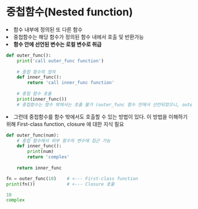 # 중첩함수(Nested function)

<li> 함수 내부에 정의된 또 다른 함수
<li> 중첩함수는 해당 함수가 정의된 함수 내에서 호출 및 반환가능
<li> <strong> 함수 안에 선언된 변수는 로컬 변수로 취급</strong>

```python
def outer_func():
    print('call outer_func function')
    
    # 중첩 함수의 정의
    def inner_func():
        return 'call inner_func function'
    
    # 중첩 함수 호출 
    print(inner_func())
    # 중첩함수는 함수 밖에서는 호출 불가 (outer_func 함수 안에서 선언되었으니, outer_func 함수 안에서만 호출 가능)

```

<li> 그런데 중첩함수를 함수 밖에서도 호출할 수 있는 방법이 있다. 이 방법을 이해하기 위해 First-class function, closure 에 대한 지식 필요

```python
def outer_func(num):
    # 중첩 함수에서 외부 함수의 변수에 접근 가능
    def inner_func():
        print(num)
        return 'complex'
    
    return inner_func
```

```python
fn = outer_func(10)    # <--- First-class function
print(fn())            # <--- Closure 호출 
```
```python
10
complex

```